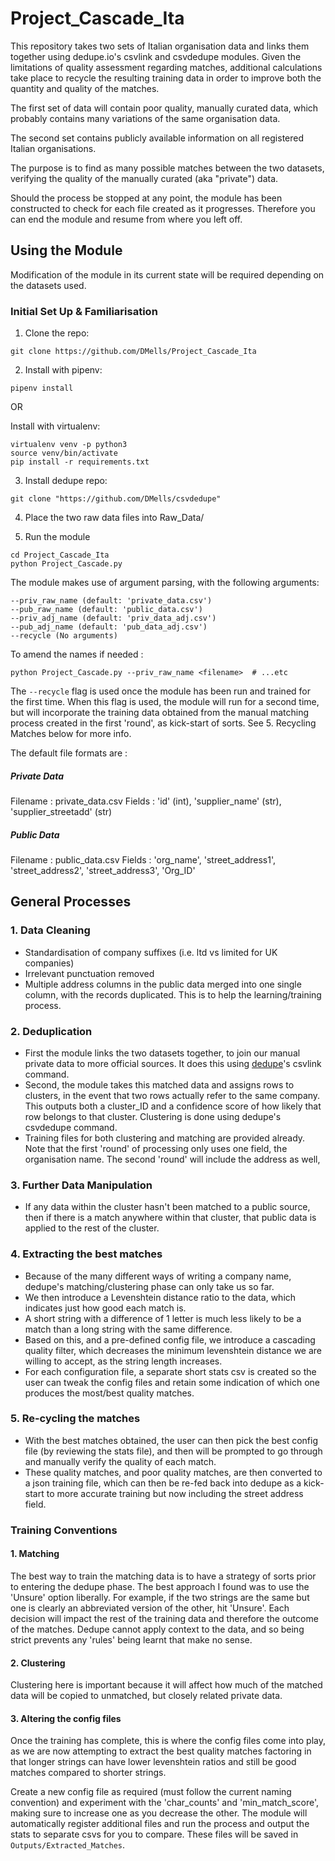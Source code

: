 # Project_Cascade_Ita

This repository takes two sets of Italian organisation data and links them together using dedupe.io's csvlink and csvdedupe modules. Given the limitations of quality assessment regarding matches, additional calculations take place to recycle the resulting training data in order to improve both the quantity and quality of the matches.

The first set of data will contain poor quality, manually curated data, which probably contains many variations of the same organisation data.

The second set contains publicly available information on all registered Italian organisations. 

The purpose is to find as many possible matches between the two datasets, verifying the quality of the manually curated (aka "private") data.

Should the process be stopped at any point, the module has been constructed to check for each file created as it progresses. Therefore you can end the module and resume from where you left off.

## Using the Module
Modification of the module in its current state will be required depending on the datasets used.

### Initial Set Up & Familiarisation

1. Clone the repo:
```
git clone https://github.com/DMells/Project_Cascade_Ita
```

2. Install with pipenv:
```
pipenv install
```

OR 

Install with virtualenv:

```
virtualenv venv -p python3
source venv/bin/activate
pip install -r requirements.txt
```

3. Install dedupe repo:
```
git clone "https://github.com/DMells/csvdedupe"
```

4. Place the two raw data files into Raw_Data/

5. Run the module
```
cd Project_Cascade_Ita
python Project_Cascade.py
```


The module makes use of argument parsing, with the following arguments:
```
--priv_raw_name (default: 'private_data.csv')
--pub_raw_name (default: 'public_data.csv')
--priv_adj_name (default: 'priv_data_adj.csv')
--pub_adj_name (default: 'pub_data_adj.csv')
--recycle (No arguments)
```
To amend the names if needed :
```
python Project_Cascade.py --priv_raw_name <filename>  # ...etc
```

The `--recycle` flag is used once the module has been run and trained for the first time. When this flag is used, the module will run for a second time, but will incorporate the training data obtained from the manual matching process created in the first 'round', as  kick-start of sorts. See 5. Recycling Matches below for more info.

The default file formats are :

##### Private Data
Filename : private_data.csv
Fields : 'id' (int), 'supplier_name' (str), 'supplier_streetadd' (str)

##### Public Data
Filename : public_data.csv
Fields : 'org_name', 'street_address1', 'street_address2', 'street_address3', 'Org_ID'

## General Processes

### 1.  Data Cleaning
- Standardisation of company suffixes (i.e. ltd vs limited for UK companies)
- Irrelevant punctuation removed
- Multiple address columns in the public data merged into one single column, with the records duplicated. This is to help the learning/training process.

### 2. Deduplication
- First the module links the two datasets together, to join our manual private data to more official sources. It does this using [dedupe](https://github.com/dedupeio/csvdedupe)'s csvlink command.
- Second, the module takes this matched data and assigns rows to clusters, in the event that two rows actually refer to the same company. This outputs both a cluster_ID and a confidence score of how likely that row belongs to that cluster. Clustering is done using dedupe's csvdedupe command.
- Training files for both clustering and matching are provided already. Note that the first 'round' of processing only uses one field, the organisation name. The second 'round' will include the address as well, 

### 3. Further Data Manipulation
- If any data within the cluster hasn't been matched to a public source, then if there is a match anywhere within that cluster, that public data is applied to the rest of the cluster.

### 4. Extracting the best matches
- Because of the many different ways of writing a company name, dedupe's matching/clustering phase can only take us so far.
- We then introduce a Levenshtein distance ratio to the data, which indicates just how good each match is.
- A short string with a difference of 1 letter is much less likely to be a match than a long string with the same difference.
- Based on this, and a pre-defined config file, we introduce a cascading quality filter, which decreases the minimum levenshtein distance we are willing to accept, as the string length increases.
- For each configuration file, a separate short stats csv is created so the user can tweak the config files and retain some indication of which one produces the most/best quality matches.

### 5. Re-cycling the matches
- With the best matches obtained, the user can then pick the best config file (by reviewing the stats file), and then will be prompted to go through and manually verify the quality of each match. 
- These quality matches, and poor quality matches, are then converted to a json training file, which can then be re-fed back into dedupe as a kick-start to more accurate training but now including the street address field.

### Training Conventions
#### 1. Matching
The best way to train the matching data is to have a strategy of sorts prior to entering the dedupe phase. The best approach I found was to use the 'Unsure' option liberally. For example, if the two strings are the same but one is clearly an abbreviated version of the other, hit 'Unsure'. Each decision will impact the rest of the training data and therefore the outcome of the matches. Dedupe cannot apply context to the data, and so being strict prevents any 'rules' being learnt that make no sense.

#### 2. Clustering
Clustering here is important because it will affect how much of the matched data will be copied to unmatched, but closely related private data. 

#### 3. Altering the config files
Once the training has complete, this is where the config files come into play, as we are now attempting to extract the best quality matches factoring in that longer strings can have lower levenshtein ratios and still be good matches compared to shorter strings.

Create a new config file as required (must follow the current naming convention) and experiment with the 'char_counts' and 'min_match_score', making sure to increase one as you decrease the other. The module will automatically register additional files and run the process and output the stats to separate csvs for you to compare. These files will be saved in `Outputs/Extracted_Matches`.






